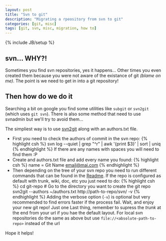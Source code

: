```yaml
---
layout: post
title: "Svn to git"
description: "Migrating a rpeository from svn to git"
categories: [git, misc]
tags: [git, svn, misc, migration, how to]
---
```

{% include JB/setup %}

## svn... WHY?!
Sometimes you find svn repositories, yes it happens... Other times you even created them because you were not aware of the existance of git _(blame on me)_. The point is we need to get in into a git repository!

## Then how do we do it
Searching a bit on google you find some utilities like `subgit` or `svn2git` (which uses `git svn`). There is also some method that need to use svnadmin but we'll try to avoid them...

The simpliest way is to use [svn2git](https://github.com/nirvdrum/svn2git) along with an authors.txt file.

 * First you need to check the authors of commit in the svn repo:
 {% highlight csh %}
 svn log --quiet | grep "^r" | awk '{print $3}' | sort | uniq
 {% endhighlight %}
 If there are any names with spaces you will need to find them :P
* Create and authors.txt file and add every name you found:
 {% highlight csh %}
 name = Git Name <email@mai.com>
 {% endhighlight %}
* Then depending on the tree of your svn repo you need to run different commands that can be found in the [Readme](https://github.com/nirvdrum/svn2git#readme). If the repo is configured as default with trunk, wiki, doc, etc you just need to do:
 {% highlight csh %}
 cd git-repo # Go to the directory you want to create the git repo
 svn2git --authors ~/authors.txt http://path-to-repo/svn/ -v
 {% endhighlight %}
 Adding the verbose option (`-v`) is optional but very recommended to find errors faster if the process fail. Wait, and enjoy your new git repo!
 Just one Last thing, remember to supress the _trunk_ at the end from your url if you hae the default layout.
 For local svn repositories do the same as above but use `file://<absolute-path-to-repo>` instead of the url

 Hope it helps!



 
